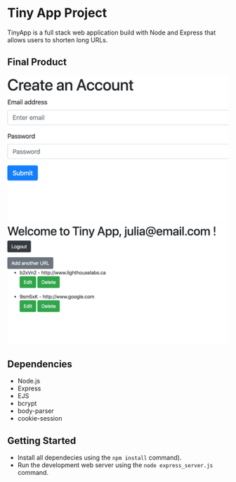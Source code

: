 # Tiny App Project

TinyApp is a full stack web application build with Node and Express that allows users to shorten long URLs.

## Final Product

!["Home page"](https://github.com/zhouism/tinyapp/blob/master/docs/register-page.png?raw=true)
!["URL shortening page"](https://github.com/zhouism/tinyapp/blob/master/docs/urls-page.png?raw=true)

## Dependencies

- Node.js
- Express
- EJS
- bcrypt
- body-parser
- cookie-session

## Getting Started

- Install all dependecies using the `npm install` command).
- Run the development web server using the  `node express_server.js` command.
